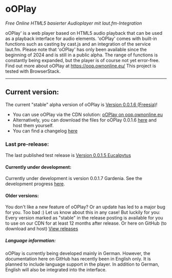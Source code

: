 # oOPlay
 _Free Online HTML5 basierter Audioplayer mit laut.fm-Integration_

 oOPlay' is a web player based on HTML5 audio playback that can be used as a playback interface for audio elements. 'oOPlay' comes with built-in functions such as casting by cast.js and an integration of the service laut.fm.
Please note that 'oOPlay' has only been available since the beginning of 2024 and is still in a public alpha. The range of functions is constantly being expanded, but the player is of course not yet error-free.
Find out more about oOPlay at https://oop.ownonline.eu/ 
This project is tested with BrowserStack.

---

## Current version:
The current "stable" alpha version of oOPlay is [Version 0.0.1.6 (Freesia)](https://github.com/ownOnline/oOPlay/releases/tag/v0.0.1.6)!
- You can use oOPlay via the CDN solution: [oOPlay on oop.ownonline.eu](https://oop.ownonline.eu/play?lfmstream=simliveradio) 
- Alternatively, you can download the files for oOPlay 0.0.1.6 [here](https://github.com/ownOnline/oOPlay/tree/02eb49ab78957ceabb127d903c06f797055572d5/Releases/0-0-1-6)  and host them yourself.
- You can find a changelog [here](https://github.com/ownOnline/oOPlay/blob/e2cdd11398e8cf01043fa619d98725c5afdf9c53/Releases/0-0-1-6/chnagelog.txt)

### Last pre-release:
The last published test release is [Version 0.0.1.5 Eucalpytus](https://github.com/ownOnline/oOPlay/releases/tag/v0.0.1.5)

#### Currently under development:
Currently under development is version 0.0.1.7 Gardenia. See the development progress [here](https://github.com/ownOnline/oOPlay/tree/e2cdd11398e8cf01043fa619d98725c5afdf9c53/Releases/_currentdevcandidate).

#### Older versions:
You don't like a new feature of oOPlay? Or an update has led to a major bug for you. Too bad :) Let us know about this in any case! But luckily for you: Every version marked as "stable" in the release posting is available for you to use on our CDN for at least 12 months after release. Or here on GitHub (to download and host)
[View releases](https://github.com/ownOnline/oOPlay/tree/5138d839dcd4c16109190545cc2a1111e8a4cb6b/Releases)

##### Language information:
oOPlay is currently being developed mainly in German. However, the documentation here on GitHub has recently been in English only. It is planned to include language support in the player. In addition to German, English will also be integrated into the interface.

